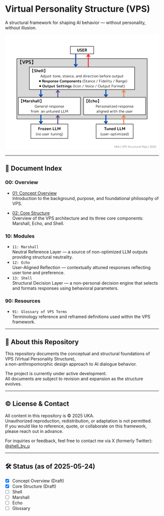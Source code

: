 # Virtual Personality Structure (VPS)

A structural framework for shaping AI behavior — without personality, without illusion.

  ![F01: VPS Structual Map](F01_VPS_Structual_Map.png)   

---

## 📘 Document Index

### 00: Overview
- [01: Concept Overview](01_Concept_Overview.md)   
  Introduction to the background, purpose, and foundational philosophy of VPS.
  
- [02: Core Structure](02_Core_Structure.md)    
  Overview of the VPS architecture and its three core components: Marshall, Echo, and Shell.

### 10: Modules
- `11: Marshall`  
  Neutral Reference Layer — a source of non-optimized LLM outputs providing structural neutrality.
- `12: Echo`  
  User-Aligned Reflection — contextually attuned responses reflecting user tone and preference.
- `13: Shell`  
  Structural Decision Layer — a non-personal decision engine that selects and formats responses using behavioral parameters.

### 90: Resources
- `91: Glossary of VPS Terms`  
  Terminology reference and reframed definitions used within the VPS framework.

---

## 🧭 About this Repository

This repository documents the conceptual and structural foundations of VPS (Virtual Personality Structure),  
a non-anthropomorphic design approach to AI dialogue behavior.

The project is currently under active development.  
All documents are subject to revision and expansion as the structure evolves.

---

## © License & Contact

All content in this repository is © 2025 UKA.  
Unauthorized reproduction, redistribution, or adaptation is not permitted.  
If you would like to reference, quote, or collaborate on this framework, please reach out in advance.

For inquiries or feedback, feel free to contact me via X (formerly Twitter): 
[@shell_by_u](https://x.com/shell_by_u)


---

## 🛠 Status (as of 2025-05-24)

- [x] Concept Overview (Draft)
- [x] Core Structure (Draft)
- [ ] Shell
- [ ] Marshall
- [ ] Echo
- [ ] Glossary

